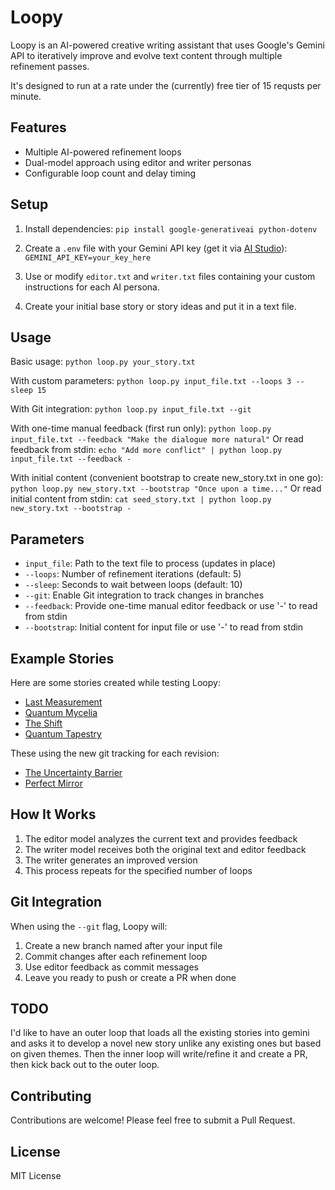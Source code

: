 # Loopy

Loopy is an AI-powered creative writing assistant that uses Google's Gemini API to iteratively improve and evolve text content through multiple refinement passes.

It's designed to run at a rate under the (currently) free tier of 15 requsts per minute.

## Features

- Multiple AI-powered refinement loops
- Dual-model approach using editor and writer personas
- Configurable loop count and delay timing

## Setup

1. Install dependencies:
   `pip install google-generativeai python-dotenv`

2. Create a `.env` file with your Gemini API key (get it via [AI Studio](https://aistudio.google.com/app/apikey)):
   `GEMINI_API_KEY=your_key_here`

3. Use or modify `editor.txt` and `writer.txt` files containing your custom instructions for each AI persona.

4. Create your initial base story or story ideas and put it in a text file.

## Usage

Basic usage:
`python loop.py your_story.txt`

With custom parameters:
`python loop.py input_file.txt --loops 3 --sleep 15`

With Git integration:
`python loop.py input_file.txt --git`

With one-time manual feedback (first run only):
`python loop.py input_file.txt --feedback "Make the dialogue more natural"`
Or read feedback from stdin:
`echo "Add more conflict" | python loop.py input_file.txt --feedback -`

With initial content (convenient bootstrap to create new_story.txt in one go):
`python loop.py new_story.txt --bootstrap "Once upon a time..."`
Or read initial content from stdin:
`cat seed_story.txt | python loop.py new_story.txt --bootstrap -`

## Parameters

- `input_file`: Path to the text file to process (updates in place)
- `--loops`: Number of refinement iterations (default: 5)
- `--sleep`: Seconds to wait between loops (default: 10)
- `--git`: Enable Git integration to track changes in branches
- `--feedback`: Provide one-time manual editor feedback or use '-' to read from stdin
- `--bootstrap`: Initial content for input file or use '-' to read from stdin

## Example Stories

Here are some stories created while testing Loopy:

- [Last Measurement](stories/last_measurement.txt)
- [Quantum Mycelia](stories/quantum_mycelia.txt)
- [The Shift](stories/the_shift.txt)
- [Quantum Tapestry](stories/quantum_tapestry.txt)

These using the new git tracking for each revision:

- [The Uncertainty Barrier](stories/uncertainty_barrier.txt)
- [Perfect Mirror](stories/perfect_mirror.txt)

## How It Works

1. The editor model analyzes the current text and provides feedback
2. The writer model receives both the original text and editor feedback
3. The writer generates an improved version
4. This process repeats for the specified number of loops

## Git Integration

When using the `--git` flag, Loopy will:
1. Create a new branch named after your input file
2. Commit changes after each refinement loop
3. Use editor feedback as commit messages
4. Leave you ready to push or create a PR when done

## TODO

I'd like to have an outer loop that loads all the existing stories into gemini and asks it to develop a novel new story unlike any existing ones but based on given themes. Then the inner loop will write/refine it and create a PR, then kick back out to the outer loop.

## Contributing

Contributions are welcome! Please feel free to submit a Pull Request.

## License

MIT License
